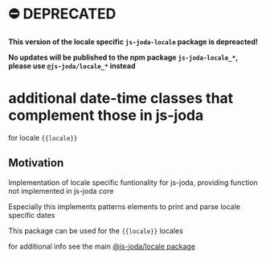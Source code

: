 # ⛔️ DEPRECATED

**This version of the locale specific `js-joda-locale` package is depreacted!** 

**No updates will be published to the npm package `js-joda-locale_*`, please use `@js-joda/locale_*` instead**

# additional date-time classes that complement those in js-joda 

for locale `{{locale}}` 

## Motivation

Implementation of locale specific funtionality for js-joda, providing function not implemented in js-joda core

Especially this implements patterns elements to print and parse locale specific dates

This package can be used for the `{{locale}}` locales

for additional info see the main [@js-joda/locale package](https://www.npmjs.com/package/@js-joda/locale)
